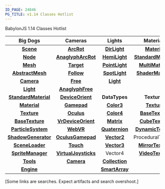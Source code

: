 ```yaml
---
ID_PAGE: 24846
PG_TITLE: v1.14 Classes Hotlist
---
```

BabylonJS 1.14 Classes Hotlist

| Big Dogs | Cameras | Lights | Materials | Misc1 | Misc2 |
| :----------: | :---------: | :---------: | :---------: | :---------: | :---------: |
| [**Scene**](http://doc.babylonjs.com/page.php?p=24482) | [**ArcRot**](http://doc.babylonjs.com/page.php?p=24458) | [**DirLight**](http://doc.babylonjs.com/page.php?p=24473) | [**Material**](http://doc.babylonjs.com/page.php?p=24520) | [**ActionManager**](http://doc.babylonjs.com/page.php?p=24496) | [**BoundingBox**](http://doc.babylonjs.com/page.php?p=24508) |
| [**Node**](http://doc.babylonjs.com/page.php?p=24456) | [**AnaglyphArcRot**](http://doc.babylonjs.com/page.php?p=24459) | [**HemiLight**](http://doc.babylonjs.com/page.php?p=24474) | [**StandardMaterial**](http://doc.babylonjs.com/page.php?p=24523) | [**Animation**](http://doc.babylonjs.com/page.php?p=24502) | [**BoundingSphere**](http://doc.babylonjs.com/page.php?p=24510) |
| [**Mesh**](http://doc.babylonjs.com/page.php?p=24479) | [**Target**](http://doc.babylonjs.com/page.php?p=24460) | [**PointLight**](http://doc.babylonjs.com/page.php?p=24475) | [**MultiMaterial**](http://doc.babylonjs.com/page.php?p=24521) | [**Effect**](http://doc.babylonjs.com/page.php?p=24519) | [**CSG**](http://doc.babylonjs.com/page.php?p=24543) |
| [**AbstractMesh**](http://doc.babylonjs.com/page.php?p=24477) | [**Follow**](http://doc.babylonjs.com/page.php?p=24461) | [**SpotLight**](http://doc.babylonjs.com/page.php?p=24476) | [**ShaderMaterial**](http://doc.babylonjs.com/page.php?p=24522) | [**LensFlare**](http://doc.babylonjs.com/page.php?p=24514) | DebugLayer |
| [**Camera**](http://doc.babylonjs.com/page.php?p=24457) | [**Free**](http://doc.babylonjs.com/page.php?p=24462) | [**Light**](http://doc.babylonjs.com/page.php?p=24472) | []() | [**SceneOptimize**](http://doc.babylonjs.com/search?q=SceneOptimiz) | [**CannonJSPlugin**](http://doc.babylonjs.com/page.php?p=24552) |
| [**Light**](http://doc.babylonjs.com/page.php?p=24472) | [**AnaglyphFree**](http://doc.babylonjs.com/page.php?p=24463) | []() | []() | [**Skeleton/Bone**](http://doc.babylonjs.com/search?q=bone) | [**OimoJSPlugin**](http://doc.babylonjs.com/page.php?p=24553) |
| [**StandardMaterial**](http://doc.babylonjs.com/page.php?p=24523) | [**DeviceOrient**](http://doc.babylonjs.com/page.php?p=24464) | **DataTypes** | **Textures** | Sound | [**Layer**](http://doc.babylonjs.com/page.php?p=24513) |
| [**Material**](http://doc.babylonjs.com/page.php?p=24520) | [**Gamepad**](http://doc.babylonjs.com/page.php?p=24586) | [**Color3**](http://doc.babylonjs.com/page.php?p=24532) | [**Texture**](http://doc.babylonjs.com/page.php?p=24527) | [**SubMesh**](http://doc.babylonjs.com/page.php?p=24547) | [**PickingInfo**](http://doc.babylonjs.com/page.php?p=24507) |
| [**Texture**](http://doc.babylonjs.com/page.php?p=24527) | [**Oculus**](http://doc.babylonjs.com/page.php?p=24466) | [**Color4**](http://doc.babylonjs.com/page.php?p=24533) | [**BaseTexture**](http://doc.babylonjs.com/page.php?p=24525) | [**Tags**](http://doc.babylonjs.com/page.php?p=24591) | [**PostProcess**](http://doc.babylonjs.com/search?q=PostProcess) |
| [**BaseTexture**](http://doc.babylonjs.com/page.php?p=24525) | [**VrDeviceOrient**](http://doc.babylonjs.com/page.php?p=24467) | [**Matrix**](http://doc.babylonjs.com/page.php?p=24537) | [**CubeTexture**](http://doc.babylonjs.com/page.php?p=24526) | [**VertexData**](http://doc.babylonjs.com/page.php?p=24546) | []() |
| [**ParticleSystem**](http://doc.babylonjs.com/page.php?p=24550) | [**WebVR**](http://doc.babylonjs.com/page.php?p=24468) | [**Quaternion**](http://doc.babylonjs.com/page.php?p=24536) | [**DynamicTexture**](http://doc.babylonjs.com/page.php?p=24528) | [**ViewPort**](http://doc.babylonjs.com/page.php?p=24539) | [**AssetsManager**](http://doc.babylonjs.com/page.php?p=24581) |
| [**ShadowGenerator**](http://doc.babylonjs.com/page.php?p=24516) | [**OculusGamepad**](http://doc.babylonjs.com/page.php?p=24469) | [**Vector2**](http://doc.babylonjs.com/page.php?p=24534) | ProceduralTexture | [**VirtualJoystick**](http://doc.babylonjs.com/page.php?p=24593) | [**Ray**](http://doc.babylonjs.com/page.php?p=24541) |
| [**SceneLoader**](http://doc.babylonjs.com/page.php?p=24517) | [**Touch**](http://doc.babylonjs.com/page.php?p=24470) | [**Vector3**](http://doc.babylonjs.com/page.php?p=24535) | [**MirrorTexture**](http://doc.babylonjs.com/page.php?p=24530) | [**Gamepad**](http://doc.babylonjs.com/page.php?p=24586) | [**Collider**](http://doc.babylonjs.com/page.php?p=24505) |
| [**SpriteManager**](http://doc.babylonjs.com/page.php?p=24575) | [**VirtualJoysticks**](http://doc.babylonjs.com/page.php?p=24471) | Vector4 | [**VideoTexture**](http://doc.babylonjs.com/page.php?p=24531) | [**FresnelParameters**](http://doc.babylonjs.com/page.php?p=24524) | EasingFunction |
| [**Tools**](http://doc.babylonjs.com/page.php?p=24592) | [**Camera**](http://doc.babylonjs.com/page.php?p=24457) | [**Collection**](http://doc.babylonjs.com/page.php?p=24613) | []() | [**Geometry**](http://doc.babylonjs.com/page.php?p=24544) | [**Plane**](http://doc.babylonjs.com/page.php?p=24538) |
| [**Engine**](http://doc.babylonjs.com/page.php?p=24455) | []() | [**SmartArray**](http://doc.babylonjs.com/page.php?p=24590) | []() | [**Octree**](http://doc.babylonjs.com/page.php?p=24511) | [**All Classes**](http://doc.babylonjs.com/classes) |

[Some links are searches.  Expect artifacts and search overshoot.]
